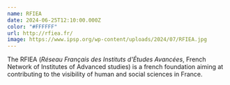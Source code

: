 ```yaml
---
name: RFIEA
date: 2024-06-25T12:10:00.000Z
color: "#FFFFFF"
url: http://rfiea.fr/
image: https://www.ipsp.org/wp-content/uploads/2024/07/RFIEA.jpg
---
```

The RFIEA (*Réseau Français des Instituts d'Études Avancées*, French Network of Institutes of Advanced studies) is a french foundation aiming at contributing to the visibility of human and social sciences in France.
